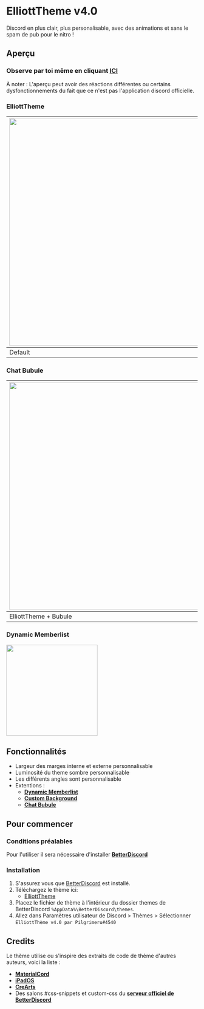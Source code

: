 # ElliottTheme v4.0
Discord en plus clair, plus personalisable, avec des animations et sans le spam de pub pour le nitro !

## Aperçu 

### Observe par toi même en cliquant [ICI](https://gibbu.github.io/ThemePreview/?file=https://cdn.discordapp.com/attachments/643921269590458386/983371653574717450/ElliottTheme.theme.css)
À noter : L'aperçu peut avoir des réactions différentes ou certains dysfonctionnements du fait que ce n'est pas l'application discord officielle.
### ElliottTheme
| <img src="https://media.discordapp.net/attachments/643921269590458386/983354956973240340/defaut.png" width="600"> | <img src="https://cdn.discordapp.com/attachments/643921269590458386/983354956675448832/Main.png" width="600"> | <img src="https://cdn.discordapp.com/attachments/643921269590458386/983354956188876851/CB.png" width="600"> |
|------------|-------------|-------------|
| Default | ElliottTheme | ElliottTheme + Custom background |
### Chat Bubule
| <img src="https://cdn.discordapp.com/attachments/643921269590458386/983354955891105863/BBL-Main.png" width="600"> | <img src="https://cdn.discordapp.com/attachments/643921269590458386/983354955362615296/BBL-CB.png" width="600"> |
|------------|-------------|
| ElliottTheme + Bubule | Custom background + Bubule |
### Dynamic Memberlist
<img src="https://cdn.discordapp.com/attachments/643921269590458386/983368000977649714/DML.gif" width="240">

## Fonctionnalités
* Largeur des marges interne et externe personnalisable
* Luminosité du theme sombre personnalisable
* Les différents angles sont personnalisable
* Extentions :
     - [**Dynamic Memberlist**](https://pilgrimeru.github.io/ElliottTheme/raw/DML.css)
     - [**Custom Background**](https://pilgrimeru.github.io/ElliottTheme/raw/CB.css)
     - [**Chat Bubule**](https://pilgrimeru.github.io/ElliottTheme/raw/BBL.css)

## Pour commencer

### Conditions préalables

Pour l'utiliser il sera nécessaire d'installer [**BetterDiscord**](https://betterdiscord.app/)  

### Installation

1. S'assurez vous que [BetterDiscord](https://github.com/rauenzi/BetterDiscordApp/releases/latest) est installé.
2. Téléchargez le thème ici:
      * [ElliottTheme](https://pilgrimeru.github.io/ElliottTheme/raw/main.css)
3. Placez le fichier de thème à l'intérieur du dossier themes de BetterDiscord `%AppData%\BetterDiscord\themes`.
5. Allez dans Paramètres utilisateur de Discord > Thèmes > Sélectionner `ElliottThème v4.0 par Pilgrimeru#4540`

## Credits

Le thème utilise ou s'inspire des extraits de code de thème d'autres auteurs, voici la liste :

* [**MaterialCord**](https://github.com/TBDG5310/BetterDiscord/tree/master/Themes/MaterialCord)
* [**iPadOS**](https://github.com/DiscordStyles/iPadOS)
* [**CreArts**](https://github.com/CorellanStoma/CreArts-Discord)
* Des salons #css-snippets et custom-css du  [**serveur officiel de BetterDiscord**](https://discord.com/invite/0Tmfo5ZbORCRqbAd)
